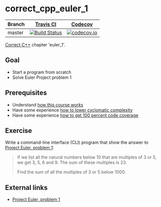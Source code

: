 # correct_cpp_euler_1

Branch|[Travis CI](https://travis-ci.org)|[Codecov](https://www.codecov.io)
---|---|---
master|[![Build Status](https://travis-ci.org/rscherrer/correct_cpp_euler_1.svg?branch=master)](https://travis-ci.org/rscherrer/correct_cpp_euler_1)|[![codecov.io](https://codecov.io/github/rscherrer/correct_cpp_euler_1/coverage.svg?branch=master)](https://codecov.io/github/rscherrer/correct_cpp_euler_1/branch/master)

[Correct C++](https://github.com/richelbilderbeek/correct_cpp) chapter 'euler_1'.

## Goal

 * Start a program from scratch
 * Solve Euler Project problem 1

## Prerequisites

 * Understand [how this course works](https://github.com/richelbilderbeek/correct_cpp/blob/master/doc/how_this_course_works.md)
 * Have some experience [how to lower cyclomatic complexity](https://github.com/richelbilderbeek/correct_cpp/blob/master/doc/lower_cyclomatic_complexity.md)
 * Have some experience [how to get 100 percent code coverage](https://github.com/richelbilderbeek/correct_cpp/blob/master/doc/get_100_percent_code_coverage.md)

## Exercise

Write a command-line interface (CLI) program that show the answer 
to [Project Euler, problem 1](https://projecteuler.net/problem=1):

> If we list all the natural numbers below 10 that are multiples of 3 or 5, we get 3, 5, 6 and 9. The sum of these multiples is 23.
>
> Find the sum of all the multiples of 3 or 5 below 1000.

## External links

 * [Project Euler, problem 1](https://projecteuler.net/problem=1)
